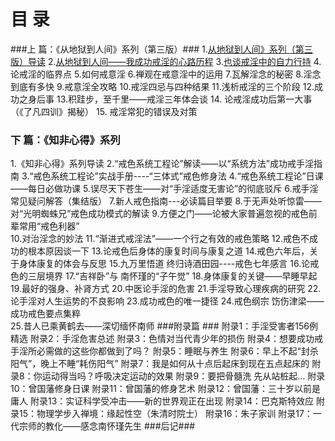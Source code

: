#          目    录 #
###上  篇：《从地狱到人间》系列（第三版）###
1.[从地狱到人间》系列（第三版）导读](2-《从地狱到人间》系列（第三版）导读)
2.[从地狱到人间——我成功戒淫的心路历程]() 
3.[也谈戒淫中的自力行持]()
4.论戒淫的临界点 
5.如何戒意淫 
6.禅观在戒意淫中的运用 
7.瓦解淫念的秘密
8.淫念到底有多快 
9.戒意淫全攻略 
10.戒淫四忌与四种结果 
11.浅析戒淫的三个阶段 
12.成功之身后事 
13.积跬步，至千里——戒淫三年体会谈 
14. 论戒淫成功后第一大事（《了凡四训》揭秘） 
15. 戒淫常犯的错误及对策 
### 下  篇：《知非心得》系列 ###
1.《知非心得》系列导读 
2.“戒色系统工程论”解读——以“系统方法”成功戒手淫指南 
3.“戒色系统工程论”实战手册----“三体式”戒色修身法 
4.“戒色系统工程论”日课——每日必做功课 
5.误尽天下苍生——对“手淫适度无害论”的彻底驳斥 
6.戒手淫常见疑问解答（集结版） 
7.新人戒色指南---必读篇目举要 
8.于无声处听惊雷——对“光明蜘蛛兄”戒色成功模式的解读 
9.方便之门——论被大家普遍忽视的戒色前辈常用“戒色利器”  
10.对治淫念的妙法 
11.“渐进式戒淫法”——一个行之有效的戒色策略 
12.戒色不成功的根本原因谈一下 
13.论戒色后身体的康复时间与康复之道 
14.戒色六年后，关于身体康复的体会与反思 
15.九万里悟道 终归诗酒田园----戒色七年感言 
16.论戒色的三层境界 
17.“吉祥卧”与 南怀瑾的“子午觉” 
18.身体康复的关键——早睡早起 
19.最好的强身、补肾方式 
20.中医论手淫的危害 
21.手淫导致心理疾病的研究 
22.论手淫对人生运势的不良影响 
23.成功戒色的唯一捷径 
24.戒色纲宗  饬伤津梁——成功戒色要点集粹     
25.昔人已乘黄鹤去——深切缅怀南师 
###附录篇 ###
附录1：手淫受害者156例精选 
附录2：手淫危害总述 
附录3：色情对当代青少年的损伤 
附录4：想要成功戒手淫所必需做的这些你都做到了吗？ 
附录5：睡眠与养生 
附录6：早上不起“封杀阳气”，晚上不睡“耗伤阳气” 
附录7：我是如何从十点后起床到现在五点起床的 
附录8：你运动得当吗？呼吸决定运动的效果 
附录9：要把骨髓洗 先从站桩起… 
附录10：曾国藩修身日课 
附录11：曾国藩的修身艺术 
附录12：曾国藩：三十岁以前是庸人 
附录13：实证科学受冲击——新的世界观正在出现 
附录14：巴克斯特效应 
附录15：物理学步入禅境：缘起性空（朱清时院士） 
附录16：朱子家训 
附录17：一代宗师的教化——感念南怀瑾先生 
###后记###